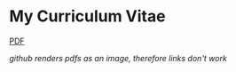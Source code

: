 # My Curriculum Vitae


[PDF](./resume_cv.pdf)

_github renders pdfs as an image, therefore links don't work_
